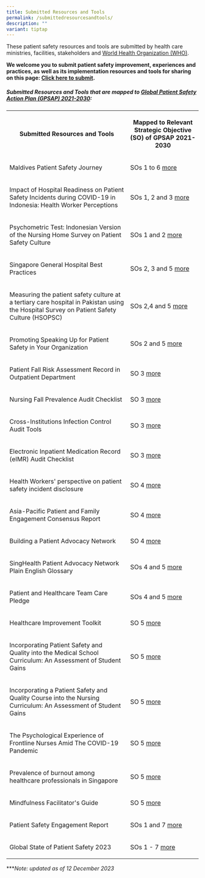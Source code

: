 ```yaml
---
title: Submitted Resources and Tools
permalink: /submittedresourcesandtools/
description: ""
variant: tiptap
---
```

<p>These patient safety resources and tools are submitted by health care ministries, facilities, stakeholders and <a href="https://www.who.int/" rel="noopener noreferrer nofollow" target="_blank">World Health Organization (WHO)</a>.</p><p><strong>We welcome you to submit patient safety improvement, experiences and practices, as well as its implementation resources and tools for sharing on this page: <a href="https://form.gov.sg/64631e5f0fbfe400126c8e0d" rel="noopener noreferrer nofollow" target="_blank">Click here to submit</a>.</strong></p><h5>Submitted Resources and Tools that are mapped to <a href="https://www.who.int/teams/integrated-health-services/patient-safety/policy/global-patient-safety-action-plan" rel="noopener noreferrer nofollow" target="_blank">Global Patient Safety Action Plan (GPSAP) 2021-2030</a>:</h5><table><tbody><tr><th rowspan="1" colspan="1"><p>Submitted Resources and Tools</p></th><th rowspan="1" colspan="1"><p>Mapped to Relevant Strategic Objective (SO) of GPSAP 2021-2030</p></th></tr><tr><td rowspan="1" colspan="1"><p>Maldives Patient Safety Journey</p></td><td rowspan="1" colspan="1"><p>SOs 1 to 6 <a href="/resources-and-tools/tools-and-resources/gkpsfilea15/" rel="noopener noreferrer nofollow" target="_blank">more</a></p></td></tr><tr><td rowspan="1" colspan="1"><p>Impact of Hospital Readiness on Patient Safety Incidents during COVID-19 in Indonesia: Health Worker Perceptions</p></td><td rowspan="1" colspan="1"><p>SOs 1, 2 and 3 <a href="/resources-and-tools/tools-and-resources/gkpsfilea11/" rel="noopener noreferrer nofollow" target="_blank">more</a></p></td></tr><tr><td rowspan="1" colspan="1"><p>Psychometric Test: Indonesian Version of the Nursing Home Survey on Patient Safety Culture</p></td><td rowspan="1" colspan="1"><p>SOs 1 and 2 <a href="/resources-and-tools/tools-and-resources/gkpsfilea12" rel="noopener noreferrer nofollow" target="_blank">more</a></p></td></tr><tr><td rowspan="1" colspan="1"><p>Singapore General Hospital Best Practices</p></td><td rowspan="1" colspan="1"><p>SOs 2, 3 and 5 <a href="/resources-and-tools/tools-and-resources/sghbestpracticesso235/" rel="noopener noreferrer nofollow" target="_blank">more</a></p></td></tr><tr><td rowspan="1" colspan="1"><p>Measuring the patient safety culture at a tertiary care hospital in Pakistan using the Hospital Survey on Patient Safety Culture (HSOPSC)</p></td><td rowspan="1" colspan="1"><p>SOs 2,4 and 5 <a href="/resources-and-tools/tools-and-resources/gkpsfilea21/" rel="noopener noreferrer nofollow" target="_blank">more</a></p></td></tr><tr><td rowspan="1" colspan="1"><p>Promoting Speaking Up for Patient Safety in Your Organization</p></td><td rowspan="1" colspan="1"><p>SOs 2 and 5 <a href="/resources-and-tools/tools-and-resources/teamspeak" rel="noopener noreferrer nofollow" target="_blank">more</a></p></td></tr><tr><td rowspan="1" colspan="1"><p>Patient Fall Risk Assessment Record in Outpatient Department</p></td><td rowspan="1" colspan="1"><p>SO 3 <a href="/tools-and-resources/tools-and-resources/pfrar/" rel="noopener noreferrer nofollow" target="_blank">more</a></p></td></tr><tr><td rowspan="1" colspan="1"><p>Nursing Fall Prevalence Audit Checklist</p></td><td rowspan="1" colspan="1"><p>SO 3 <a href="/resources-and-tools/tools-and-resources/gkpsfilea16/" rel="noopener noreferrer nofollow" target="_blank">more</a></p></td></tr><tr><td rowspan="1" colspan="1"><p>Cross-Institutions Infection Control Audit Tools</p></td><td rowspan="1" colspan="1"><p>SO 3 <a href="/resources-and-tools/tools-and-resources/ciic/" rel="noopener noreferrer nofollow" target="_blank">more</a></p></td></tr><tr><td rowspan="1" colspan="1"><p>Electronic Inpatient Medication Record (eIMR) Audit Checklist</p></td><td rowspan="1" colspan="1"><p>SO 3 <a href="/resources-and-tools/tools-and-resources/gkpsfilea17/" rel="noopener noreferrer nofollow" target="_blank">more</a></p></td></tr><tr><td rowspan="1" colspan="1"><p>Health Workers' perspective on patient safety incident disclosure</p></td><td rowspan="1" colspan="1"><p>SO 4 <a href="/resources-and-tools/tools-and-resources/gkpsfilea13/" rel="noopener noreferrer nofollow" target="_blank">more</a></p></td></tr><tr><td rowspan="1" colspan="1"><p>Asia-Pacific Patient and Family Engagement Consensus Report</p></td><td rowspan="1" colspan="1"><p>SO 4 <a href="/tools-and-resources/tools-and-resources/patientfamilyconsensus/" rel="noopener noreferrer nofollow" target="_blank">more</a></p></td></tr><tr><td rowspan="1" colspan="1"><p>Building a Patient Advocacy Network</p></td><td rowspan="1" colspan="1"><p>SO 4 <a href="/resources-and-tools/tools-and-resources/span" rel="noopener noreferrer nofollow" target="_blank">more</a></p></td></tr><tr><td rowspan="1" colspan="1"><p>SingHealth Patient Advocacy Network Plain English Glossary</p></td><td rowspan="1" colspan="1"><p>SOs 4 and 5 <a href="/tools-and-resources/tools-and-resources/plainenglishglossary/" rel="noopener noreferrer nofollow" target="_blank">more</a></p></td></tr><tr><td rowspan="1" colspan="1"><p>Patient and Healthcare Team Care Pledge</p></td><td rowspan="1" colspan="1"><p>SOs 4 and 5 <a href="/resources-and-tools/tools-and-resources/patient-and-healthcare-team-care-pledge/" rel="noopener noreferrer nofollow" target="_blank">more</a></p></td></tr><tr><td rowspan="1" colspan="1"><p>Healthcare Improvement Toolkit</p></td><td rowspan="1" colspan="1"><p>SO 5 <a href="/tools-and-resources/tools-and-resources/improvementtoolkit/" rel="noopener noreferrer nofollow" target="_blank">more</a></p></td></tr><tr><td rowspan="1" colspan="1"><p>Incorporating Patient Safety and Quality into the Medical School Curriculum: An Assessment of Student Gains</p></td><td rowspan="1" colspan="1"><p>SO 5 <a href="/resources-and-tools/tools-and-resources/gkpsfilea19/" rel="noopener noreferrer nofollow" target="_blank">more</a></p></td></tr><tr><td rowspan="1" colspan="1"><p>Incorporating a Patient Safety and Quality Course into the Nursing Curriculum: An Assessment of Student Gains</p></td><td rowspan="1" colspan="1"><p>SO 5 <a href="/resources-and-tools/tools-and-resources/gkpsfilea20/" rel="noopener noreferrer nofollow" target="_blank">more</a></p></td></tr><tr><td rowspan="1" colspan="1"><p>The Psychological Experience of Frontline Nurses Amid The COVID-19 Pandemic</p></td><td rowspan="1" colspan="1"><p>SO 5 <a href="/resources-and-tools/tools-and-resources/gkpsfilea14/" rel="noopener noreferrer nofollow" target="_blank">more</a></p></td></tr><tr><td rowspan="1" colspan="1"><p>Prevalence of burnout among healthcare professionals in Singapore</p></td><td rowspan="1" colspan="1"><p>SO 5 <a href="/resources-and-tools/tools-and-resources/burnout/" rel="noopener noreferrer nofollow" target="_blank">more</a></p></td></tr><tr><td rowspan="1" colspan="1"><p>Mindfulness Facilitator's Guide</p></td><td rowspan="1" colspan="1"><p>SO 5 <a href="/resources-and-tools/tools-and-resources/gkpsfilea18/" rel="noopener noreferrer nofollow" target="_blank">more</a></p></td></tr><tr><td rowspan="1" colspan="1"><p>Patient Safety Engagement Report</p></td><td rowspan="1" colspan="1"><p>SOs 1 and 7 <a href="/resources-and-tools/tools-and-resources/paser" rel="noopener noreferrer nofollow" target="_blank">more</a></p></td></tr><tr><td rowspan="1" colspan="1"><p>Global State of Patient Safety 2023</p></td><td rowspan="1" colspan="1"><p>SOs 1 - 7 <a href="https://www.imperial.ac.uk/Stories/global-state-of-patient-safety/#section-Dashboard-pYb7VZXIsk" rel="noopener noreferrer nofollow" target="_blank">more</a></p></td></tr></tbody></table><p>***<em>Note: updated as of 12 December 2023</em></p>